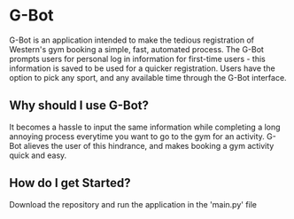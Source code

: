 # G-Bot

G-Bot is an application intended to make the tedious registration of Western's gym booking a simple, fast, automated process.
The G-Bot prompts users for personal log in information for first-time users - this information is saved to be used for a quicker registration.
Users have the option to pick any sport, and any available time through the G-Bot interface.

## Why should I use G-Bot?

It becomes a hassle to input the same information while completing a long annoying process everytime you want to go to the gym for an activity.
G-Bot alieves the user of this hindrance, and makes booking a gym activity quick and easy.

## How do I get Started?

Download the repository and run the application in the 'main.py' file
